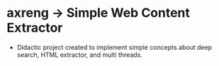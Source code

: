 # axreng -> Simple Web Content Extractor

- Didactic project created to implement simple concepts about deep search, HTML extractor, and multi threads.
